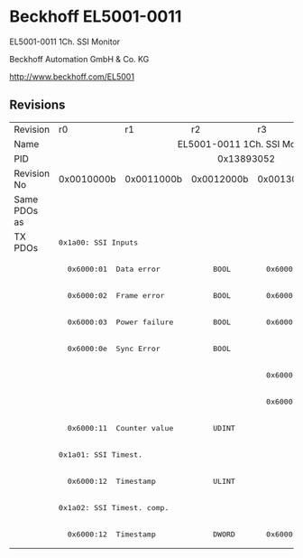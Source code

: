 # Beckhoff EL5001-0011

EL5001-0011 1Ch. SSI Monitor

Beckhoff Automation GmbH & Co. KG

http://www.beckhoff.com/EL5001

## Revisions
<table>
<tr >
<td>Revision</td>
<td><div class="foo">r0</div></td>
<td><div class="foo">r1</div></td>
<td><div class="foo">r2</div></td>
<td><div class="foo">r3</div></td>
<td><div class="foo">r4</div></td>
</tr>
<tr >
<td>Name</td>
<td colspan=5 align="center"><div class="foo">EL5001-0011 1Ch. SSI Monitor</div></td>
</tr>
<tr >
<td>PID</td>
<td colspan=5 align="center"><div class="foo">0x13893052</div></td>
</tr>
<tr >
<td>Revision No</td>
<td><div class="foo">0x0010000b</div></td>
<td><div class="foo">0x0011000b</div></td>
<td><div class="foo">0x0012000b</div></td>
<td><div class="foo">0x0013000b</div></td>
<td><div class="foo">0x0014000b</div></td>
</tr>
<tr >
<td>Same PDOs as</td>
<td colspan=5 align="center"><div class="foo"></div></td>
</tr>
<tr class="txpdo pdosection">
<td rowspan=12 valign=top>TX PDOs</td>
<td colspan=5 align="left"><pre>0x1a00: SSI Inputs</pre></td>
<td></td>
</tr>
<tr class="txpdo">
<td colspan=3 align="left"><pre>  0x6000:01  Data error            BOOL</pre></td>
<td colspan=2 align="left"><pre>  0x6000:01  Status__Data error    BOOL</pre></td>
</tr>
<tr class="txpdo">
<td colspan=3 align="left"><pre>  0x6000:02  Frame error           BOOL</pre></td>
<td colspan=2 align="left"><pre>  0x6000:02  Status__Frame error   BOOL</pre></td>
</tr>
<tr class="txpdo">
<td colspan=3 align="left"><pre>  0x6000:03  Power failure         BOOL</pre></td>
<td colspan=2 align="left"><pre>  0x6000:03  Status__Power failure  BOOL</pre></td>
</tr>
<tr class="txpdo">
<td colspan=3 align="left"><pre>  0x6000:0e  Sync Error            BOOL</pre></td>
<td colspan=2 align="left"></td>
</tr>
<tr class="txpdo">
<td colspan=3 align="left"></td>
<td colspan=2 align="left"><pre>  0x6000:0f  Status__TxPDO State   BOOL</pre></td>
</tr>
<tr class="txpdo">
<td colspan=3 align="left"></td>
<td colspan=2 align="left"><pre>  0x6000:10  Status__TxPDO Toggle  BOOL</pre></td>
</tr>
<tr class="txpdo">
<td colspan=5 align="left"><pre>  0x6000:11  Counter value         UDINT</pre></td>
</tr>
<tr class="txpdo pdosection">
<td colspan=5 align="left"><pre>0x1a01: SSI Timest.</pre></td>
</tr>
<tr class="txpdo">
<td colspan=5 align="left"><pre>  0x6000:12  Timestamp             ULINT</pre></td>
</tr>
<tr class="txpdo pdosection">
<td colspan=5 align="left"><pre>0x1a02: SSI Timest. comp.</pre></td>
</tr>
<tr class="txpdo">
<td colspan=3 align="left"><pre>  0x6000:12  Timestamp             DWORD</pre></td>
<td colspan=2 align="left"><pre>  0x6000:12  Timestamp             UDINT</pre></td>
</tr>
</table>
